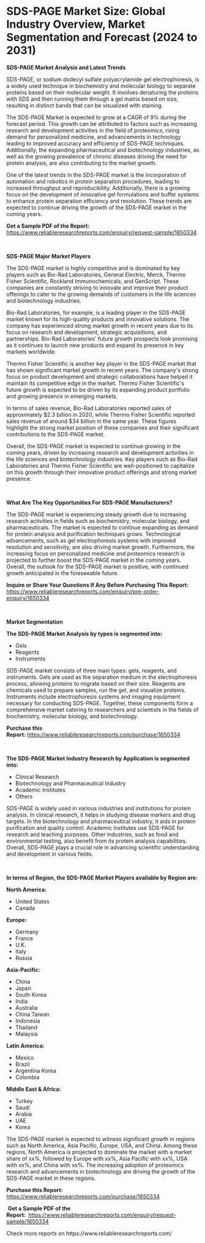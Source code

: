 <p><h1>SDS-PAGE Market Size: Global Industry Overview, Market Segmentation and Forecast (2024 to 2031)</h1></p><p><strong>SDS-PAGE Market Analysis and Latest Trends</strong></p>
<p><p>SDS-PAGE, or sodium dodecyl sulfate polyacrylamide gel electrophoresis, is a widely used technique in biochemistry and molecular biology to separate proteins based on their molecular weight. It involves denaturing the proteins with SDS and then running them through a gel matrix based on size, resulting in distinct bands that can be visualized with staining.</p><p>The SDS-PAGE Market is expected to grow at a CAGR of 9% during the forecast period. This growth can be attributed to factors such as increasing research and development activities in the field of proteomics, rising demand for personalized medicine, and advancements in technology leading to improved accuracy and efficiency of SDS-PAGE techniques. Additionally, the expanding pharmaceutical and biotechnology industries, as well as the growing prevalence of chronic diseases driving the need for protein analysis, are also contributing to the market growth.</p><p>One of the latest trends in the SDS-PAGE market is the incorporation of automation and robotics in protein separation procedures, leading to increased throughput and reproducibility. Additionally, there is a growing focus on the development of innovative gel formulations and buffer systems to enhance protein separation efficiency and resolution. These trends are expected to continue driving the growth of the SDS-PAGE market in the coming years.</p></p>
<p><strong>Get a Sample PDF of the Report:&nbsp;</strong> <a href="https://www.reliableresearchreports.com/enquiry/request-sample/1650334">https://www.reliableresearchreports.com/enquiry/request-sample/1650334</a></p>
<p>&nbsp;</p>
<p><strong>SDS-PAGE Major Market Players</strong></p>
<p><p>The SDS-PAGE market is highly competitive and is dominated by key players such as Bio-Rad Laboratories, General Electric, Merck, Thermo Fisher Scientific, Rockland Immunochemicals, and GenScript. These companies are constantly striving to innovate and improve their product offerings to cater to the growing demands of customers in the life sciences and biotechnology industries.</p><p>Bio-Rad Laboratories, for example, is a leading player in the SDS-PAGE market known for its high-quality products and innovative solutions. The company has experienced strong market growth in recent years due to its focus on research and development, strategic acquisitions, and partnerships. Bio-Rad Laboratories' future growth prospects look promising as it continues to launch new products and expand its presence in key markets worldwide.</p><p>Thermo Fisher Scientific is another key player in the SDS-PAGE market that has shown significant market growth in recent years. The company's strong focus on product development and strategic collaborations have helped it maintain its competitive edge in the market. Thermo Fisher Scientific's future growth is expected to be driven by its expanding product portfolio and growing presence in emerging markets.</p><p>In terms of sales revenue, Bio-Rad Laboratories reported sales of approximately $2.3 billion in 2020, while Thermo Fisher Scientific reported sales revenue of around $34 billion in the same year. These figures highlight the strong market position of these companies and their significant contributions to the SDS-PAGE market.</p><p>Overall, the SDS-PAGE market is expected to continue growing in the coming years, driven by increasing research and development activities in the life sciences and biotechnology industries. Key players such as Bio-Rad Laboratories and Thermo Fisher Scientific are well-positioned to capitalize on this growth through their innovative product offerings and strong market presence.</p></p>
<p>&nbsp;</p>
<p><strong>What Are The Key Opportunities For SDS-PAGE Manufacturers?</strong></p>
<p><p>The SDS-PAGE market is experiencing steady growth due to increasing research activities in fields such as biochemistry, molecular biology, and pharmaceuticals. The market is expected to continue expanding as demand for protein analysis and purification techniques grows. Technological advancements, such as gel electrophoresis systems with improved resolution and sensitivity, are also driving market growth. Furthermore, the increasing focus on personalized medicine and proteomics research is projected to further boost the SDS-PAGE market in the coming years. Overall, the outlook for the SDS-PAGE market is positive, with continued growth anticipated in the foreseeable future.</p></p>
<p><strong>Inquire or Share Your Questions If Any Before Purchasing This Report:</strong> <a href="https://www.reliableresearchreports.com/enquiry/pre-order-enquiry/1650334">https://www.reliableresearchreports.com/enquiry/pre-order-enquiry/1650334</a></p>
<p>&nbsp;</p>
<p><strong>Market Segmentation</strong></p>
<p><strong>The SDS-PAGE Market Analysis by types is segmented into:</strong></p>
<p><ul><li>Gels</li><li>Reagents</li><li>Instruments</li></ul></p>
<p><p>SDS-PAGE market consists of three main types: gels, reagents, and instruments. Gels are used as the separation medium in the electrophoresis process, allowing proteins to migrate based on their size. Reagents are chemicals used to prepare samples, run the gel, and visualize proteins. Instruments include electrophoresis systems and imaging equipment necessary for conducting SDS-PAGE. Together, these components form a comprehensive market catering to researchers and scientists in the fields of biochemistry, molecular biology, and biotechnology.</p></p>
<p><strong>Purchase this Report:&nbsp;</strong><a href="https://www.reliableresearchreports.com/purchase/1650334">https://www.reliableresearchreports.com/purchase/1650334</a></p>
<p>&nbsp;</p>
<p><strong>The SDS-PAGE Market Industry Research by Application is segmented into:</strong></p>
<p><ul><li>Clinical Research</li><li>Biotechnology and Pharmaceutical Industry</li><li>Academic Institutes</li><li>Others</li></ul></p>
<p><p>SDS-PAGE is widely used in various industries and institutions for protein analysis. In clinical research, it helps in studying disease markers and drug targets. In the biotechnology and pharmaceutical industry, it aids in protein purification and quality control. Academic institutes use SDS-PAGE for research and teaching purposes. Other industries, such as food and environmental testing, also benefit from its protein analysis capabilities. Overall, SDS-PAGE plays a crucial role in advancing scientific understanding and development in various fields.</p></p>
<p>&nbsp;</p>
<p><strong>In terms of Region, the SDS-PAGE Market Players available by Region are:</strong></p>
<p>
    <p> <strong> North America: </strong>
        <ul>
            <li>United States</li>
            <li>Canada</li>
        </ul>
        </p> 
    <p> <strong> Europe: </strong>
        <ul>
            <li>Germany</li>
            <li>France</li>
            <li>U.K.</li>
            <li>Italy</li>
            <li>Russia</li>
        </ul>
        </p> 
    <p> <strong> Asia-Pacific: </strong>
        <ul>
            <li>China</li>
            <li>Japan</li>
            <li>South Korea</li>
            <li>India</li>
            <li>Australia</li>
            <li>China Taiwan</li>
            <li>Indonesia</li>
            <li>Thailand</li>
            <li>Malaysia</li>
        </ul>
        </p> 
    <p> <strong> Latin America: </strong>
        <ul>
            <li>Mexico</li>
            <li>Brazil</li>
            <li>Argentina Korea</li>
            <li>Colombia</li>
        </ul>
        </p> 
    <p> <strong> Middle East & Africa: </strong>
        <ul>
            <li>Turkey</li>
            <li>Saudi</li>
            <li>Arabia</li>
            <li>UAE</li>
            <li>Korea</li>
        </ul>
    </p>
    </p>
<p><p>The SDS-PAGE market is expected to witness significant growth in regions such as North America, Asia Pacific, Europe, USA, and China. Among these regions, North America is projected to dominate the market with a market share of xx%, followed by Europe with xx%, Asia Pacific with xx%, USA with xx%, and China with xx%. The increasing adoption of proteomics research and advancements in biotechnology are driving the growth of the SDS-PAGE market in these regions.</p></p>
<p><strong>Purchase this Report: </strong><a href="https://www.reliableresearchreports.com/purchase/1650334">https://www.reliableresearchreports.com/purchase/1650334</a></p>
<p>&nbsp;<strong>Get a Sample PDF of the Report:&nbsp;&nbsp;</strong><a href="https://www.reliableresearchreports.com/enquiry/request-sample/1650334">https://www.reliableresearchreports.com/enquiry/request-sample/1650334</a></p>
<p><strong></strong></p>
<p>Check more reports on https://www.reliableresearchreports.com/</p>